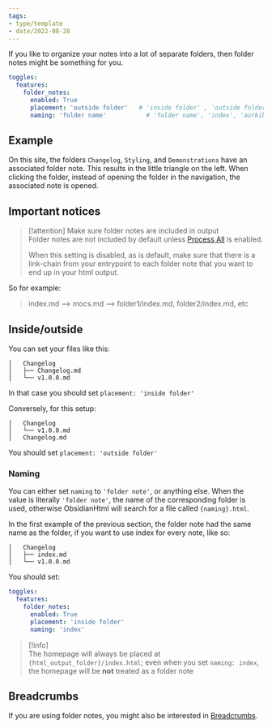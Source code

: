 ```yaml
---
tags:
- type/template
- date/2022-08-28
---
```

   
If you like to organize your notes into a lot of separate folders,  then folder notes might be something for you.   
   
``` yaml
toggles:
  features:
    folder_notes:
      enabled: True
      placement: 'outside folder'   # 'inside folder' , 'outside folder' 
      naming: 'folder name'           # 'folder name', 'index', 'aurkibidea', 'etc'
```
   
   
## Example   
On this site, the folders `Changelog`, `Styling`, and `Demonstrations` have an associated folder note. This results in the little triangle on the left. When clicking the folder, instead of opening the folder in the navigation, the associated note is opened.   
   
## Important notices   
> [!attention] Make sure folder notes are included in output   
Folder notes are not included by default unless [Process All](../../Configurations/Modes/Process%20All.md) is enabled.    
>   
> When this setting is disabled, as is default, make sure that there is a link-chain from your entrypoint to each folder note that you want to end up in your html output.   
>   
So for example:   
>	index.md --> mocs.md --> folder1/index.md, folder2/index.md, etc   
   
## Inside/outside   
You can set your files like this:   
```
│   Changelog
│   ├── Changelog.md
│   └── v1.0.0.md
```
   
In that case you should set `placement: 'inside folder'`   
   
Conversely, for this setup:   
```
│   Changelog
│   └── v1.0.0.md
│   Changelog.md
```
   
You should set `placement: 'outside folder'`   
   
### Naming   
You can either set `naming` to `'folder note'`, or anything else. When the value is literally `'folder note'`, the name of the corresponding folder is used, otherwise ObsidianHtml will search for a file called `{naming}.html`.   
   
In the first example of the previous section, the folder note had the same name as the folder,  if you want to use index for every note,  like so:   
```
│   Changelog
│   ├── index.md
│   └── v1.0.0.md
```
   
   
You should set:   
``` yaml
toggles:
  features:
    folder_notes:
      enabled: True
      placement: 'inside folder'  
      naming: 'index'           
```
   
   
> [!info]    
> The homepage will always be placed at `{html_output_folder}/index.html`; even when you set `naming: index`,  the homepage will be **not** treated as a folder note   
   
## Breadcrumbs   
If you are using folder notes, you might also be interested in [Breadcrumbs](../../Configurations/Features/Breadcrumbs.md).